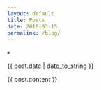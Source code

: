 ```yaml
---
layout: default
title: Posts
date: 2016-03-15
permalink: /blog/
---
```


<li>
  <p class="meta">{{ post.date | date_to_string }}</p>
  <div class="post">
    {{ post.content }}
  </div>
</li>
